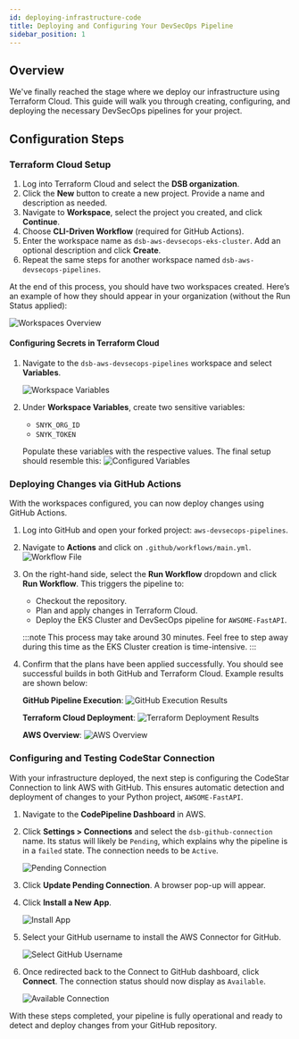 ```yaml
---
id: deploying-infrastructure-code
title: Deploying and Configuring Your DevSecOps Pipeline
sidebar_position: 1
---
```


## Overview

We've finally reached the stage where we deploy our infrastructure using Terraform Cloud. This guide will walk you through creating, configuring, and deploying the necessary DevSecOps pipelines for your project.

## Configuration Steps

### Terraform Cloud Setup

1. Log into Terraform Cloud and select the **DSB organization**.
2. Click the **New** button to create a new project. Provide a name and description as needed.
3. Navigate to **Workspace**, select the project you created, and click **Continue**.
4. Choose **CLI-Driven Workflow** (required for GitHub Actions).
5. Enter the workspace name as `dsb-aws-devsecops-eks-cluster`. Add an optional description and click **Create**.
6. Repeat the same steps for another workspace named `dsb-aws-devsecops-pipelines`.

At the end of this process, you should have two workspaces created. Here’s an example of how they should appear in your organization (without the Run Status applied):

![Workspaces Overview](/img/projects/devsecops-pipeline-aws/deployment-and-testing/image.png)

#### Configuring Secrets in Terraform Cloud

1. Navigate to the `dsb-aws-devsecops-pipelines` workspace and select **Variables**.

   ![Workspace Variables](/img/projects/devsecops-pipeline-aws/deployment-and-testing/image-1.png)

2. Under **Workspace Variables**, create two sensitive variables:
   - `SNYK_ORG_ID`
   - `SNYK_TOKEN`

   Populate these variables with the respective values. The final setup should resemble this:
   ![Configured Variables](/img/projects/devsecops-pipeline-aws/deployment-and-testing/image-2.png)

### Deploying Changes via GitHub Actions

With the workspaces configured, you can now deploy changes using GitHub Actions.

1. Log into GitHub and open your forked project: `aws-devsecops-pipelines`.
2. Navigate to **Actions** and click on `.github/workflows/main.yml`.
   ![Workflow File](/img/projects/devsecops-pipeline-aws/deployment-and-testing/image-3.png)
3. On the right-hand side, select the **Run Workflow** dropdown and click **Run Workflow**. This triggers the pipeline to:
   - Checkout the repository.
   - Plan and apply changes in Terraform Cloud.
   - Deploy the EKS Cluster and DevSecOps pipeline for `AWSOME-FastAPI`.

   :::note
   This process may take around 30 minutes. Feel free to step away during this time as the EKS Cluster creation is time-intensive.
   :::

4. Confirm that the plans have been applied successfully. You should see successful builds in both GitHub and Terraform Cloud. Example results are shown below:

   **GitHub Pipeline Execution**:
   ![GitHub Execution Results](/img/projects/devsecops-pipeline-aws/deployment-and-testing/image-4.png)

   **Terraform Cloud Deployment**:
   ![Terraform Deployment Results](/img/projects/devsecops-pipeline-aws/deployment-and-testing/image-5.png)

   **AWS Overview**:
   ![AWS Overview](/img/projects/devsecops-pipeline-aws/deployment-and-testing/image-6.png)

### Configuring and Testing CodeStar Connection

With your infrastructure deployed, the next step is configuring the CodeStar Connection to link AWS with GitHub. This ensures automatic detection and deployment of changes to your Python project, `AWSOME-FastAPI`.

1. Navigate to the **CodePipeline Dashboard** in AWS.
2. Click **Settings > Connections** and select the `dsb-github-connection` name. Its status will likely be `Pending`, which explains why the pipeline is in a `failed` state. The connection needs to be `Active`.

   ![Pending Connection](/img/projects/devsecops-pipeline-aws/deployment-and-testing/image-7.png)

3. Click **Update Pending Connection**. A browser pop-up will appear.
4. Click **Install a New App**.

   ![Install App](/img/projects/devsecops-pipeline-aws/deployment-and-testing/image-8.png)

5. Select your GitHub username to install the AWS Connector for GitHub.

   ![Select GitHub Username](/img/projects/devsecops-pipeline-aws/deployment-and-testing/image-9.png)

6. Once redirected back to the Connect to GitHub dashboard, click **Connect**. The connection status should now display as `Available`.

   ![Available Connection](/img/projects/devsecops-pipeline-aws/deployment-and-testing/image-10.png)

With these steps completed, your pipeline is fully operational and ready to detect and deploy changes from your GitHub repository.
